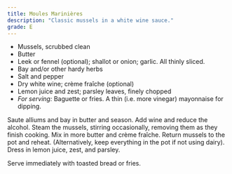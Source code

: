 ```yaml
---
title: Moules Marinières
description: "Classic mussels in a white wine sauce."
grade: E
---
```

- Mussels, scrubbed clean
- Butter 
- Leek or fennel (optional); shallot or onion; garlic. All thinly sliced.
- Bay and/or other hardy herbs
- Salt and pepper
- Dry white wine; crème fraîche (optional)
- Lemon juice and zest; parsley leaves, finely chopped
- *For serving:* Baguette or fries. A thin (i.e. more vinegar) mayonnaise for dipping.


Saute alliums and bay in butter and season. Add wine and reduce the alcohol. Steam the mussels, stirring occasionally, removing them as they finish cooking. Mix in more butter and crème fraîche. Return mussels to the pot and reheat. (Alternatively, keep everything in the pot if not using dairy). Dress in lemon juice, zest, and parsley. 

Serve immediately with toasted bread or fries.